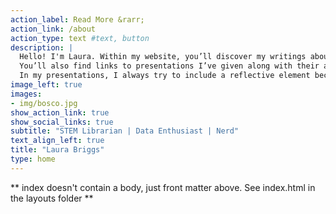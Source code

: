 ```yaml
---
action_label: Read More &rarr;
action_link: /about
action_type: text #text, button
description: |
  Hello! I'm Laura. Within my website, you’ll discover my writings about some fun personal projects I’ve worked on. 
  You’ll also find links to presentations I’ve given along with their accompanying materials. 
  In my presentations, I always try to include a reflective element because I think it’s important to discuss the choices I’ve made.
image_left: true
images:
- img/bosco.jpg
show_action_link: true
show_social_links: true
subtitle: "STEM Librarian | Data Enthusiast | Nerd"
text_align_left: true
title: "Laura Briggs"
type: home
---
```


** index doesn't contain a body, just front matter above.
See index.html in the layouts folder **
